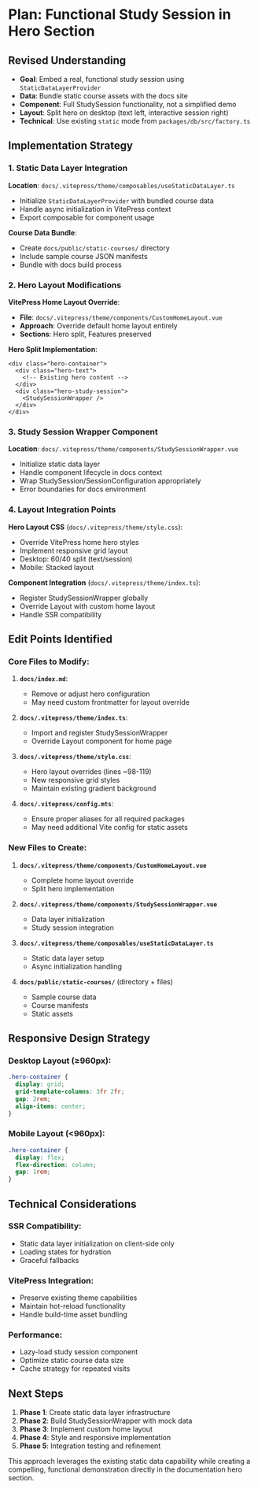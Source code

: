 # Plan: Functional Study Session in Hero Section

## Revised Understanding

- **Goal**: Embed a real, functional study session using `StaticDataLayerProvider`
- **Data**: Bundle static course assets with the docs site
- **Component**: Full StudySession functionality, not a simplified demo
- **Layout**: Split hero on desktop (text left, interactive session right)
- **Technical**: Use existing `static` mode from `packages/db/src/factory.ts`

## Implementation Strategy

### 1. Static Data Layer Integration

**Location**: `docs/.vitepress/theme/composables/useStaticDataLayer.ts`
- Initialize `StaticDataLayerProvider` with bundled course data
- Handle async initialization in VitePress context
- Export composable for component usage

**Course Data Bundle**:
- Create `docs/public/static-courses/` directory
- Include sample course JSON manifests
- Bundle with docs build process

### 2. Hero Layout Modifications

**VitePress Home Layout Override**:
- **File**: `docs/.vitepress/theme/components/CustomHomeLayout.vue`
- **Approach**: Override default home layout entirely
- **Sections**: Hero split, Features preserved

**Hero Split Implementation**:
```vue
<div class="hero-container">
  <div class="hero-text">
    <!-- Existing hero content -->
  </div>
  <div class="hero-study-session">
    <StudySessionWrapper />
  </div>
</div>
```

### 3. Study Session Wrapper Component

**Location**: `docs/.vitepress/theme/components/StudySessionWrapper.vue`
- Initialize static data layer
- Handle component lifecycle in docs context
- Wrap StudySession/SessionConfiguration appropriately
- Error boundaries for docs environment

### 4. Layout Integration Points

**Hero Layout CSS** (`docs/.vitepress/theme/style.css`):
- Override VitePress home hero styles
- Implement responsive grid layout
- Desktop: 60/40 split (text/session)
- Mobile: Stacked layout

**Component Integration** (`docs/.vitepress/theme/index.ts`):
- Register StudySessionWrapper globally
- Override Layout with custom home layout
- Handle SSR compatibility

## Edit Points Identified

### Core Files to Modify:

1. **`docs/index.md`**: 
   - Remove or adjust hero configuration
   - May need custom frontmatter for layout override

2. **`docs/.vitepress/theme/index.ts`**:
   - Import and register StudySessionWrapper
   - Override Layout component for home page

3. **`docs/.vitepress/theme/style.css`**:
   - Hero layout overrides (lines ~98-119)
   - New responsive grid styles
   - Maintain existing gradient background

4. **`docs/.vitepress/config.mts`**:
   - Ensure proper aliases for all required packages
   - May need additional Vite config for static assets

### New Files to Create:

1. **`docs/.vitepress/theme/components/CustomHomeLayout.vue`**
   - Complete home layout override
   - Split hero implementation

2. **`docs/.vitepress/theme/components/StudySessionWrapper.vue`**
   - Data layer initialization
   - Study session integration

3. **`docs/.vitepress/theme/composables/useStaticDataLayer.ts`**
   - Static data layer setup
   - Async initialization handling

4. **`docs/public/static-courses/`** (directory + files)
   - Sample course data
   - Course manifests
   - Static assets

## Responsive Design Strategy

### Desktop Layout (≥960px):
```css
.hero-container {
  display: grid;
  grid-template-columns: 3fr 2fr;
  gap: 2rem;
  align-items: center;
}
```

### Mobile Layout (<960px):
```css
.hero-container {
  display: flex;
  flex-direction: column;
  gap: 1rem;
}
```

## Technical Considerations

### SSR Compatibility:
- Static data layer initialization on client-side only
- Loading states for hydration
- Graceful fallbacks

### VitePress Integration:
- Preserve existing theme capabilities
- Maintain hot-reload functionality
- Handle build-time asset bundling

### Performance:
- Lazy-load study session component
- Optimize static course data size
- Cache strategy for repeated visits

## Next Steps

1. **Phase 1**: Create static data layer infrastructure
2. **Phase 2**: Build StudySessionWrapper with mock data
3. **Phase 3**: Implement custom home layout
4. **Phase 4**: Style and responsive implementation
5. **Phase 5**: Integration testing and refinement

This approach leverages the existing static data capability while creating a compelling, functional demonstration directly in the documentation hero section.